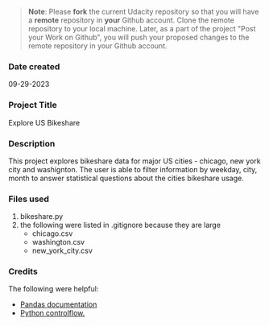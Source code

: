>**Note**: Please **fork** the current Udacity repository so that you will have a **remote** repository in **your** Github account. Clone the remote repository to your local machine. Later, as a part of the project "Post your Work on Github", you will push your proposed changes to the remote repository in your Github account.

### Date created
09-29-2023

### Project Title
Explore US Bikeshare

### Description
This project explores bikeshare data for major US cities - chicago, new york city and washignton. The user is able to filter information by weekday, city, month to answer statistical questions about the cities bikeshare usage.

### Files used
1. bikeshare.py
2. the following were listed in .gitignore because they are large
    * chicago.csv
    * washington.csv
    * new_york_city.csv


### Credits
The following were helpful:

* [Pandas documentation](https://pandas.pydata.org/docs/)
* [Python controlflow.](https://docs.python.org/3/tutorial/controlflow.html)


